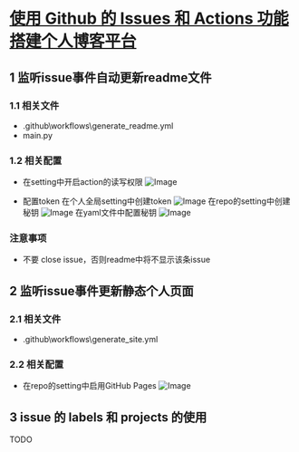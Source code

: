 # [使用 Github 的 Issues 和 Actions 功能搭建个人博客平台](https://github.com/xushulin/blog-S.L.Xu/issues/2)

## 1 监听issue事件自动更新readme文件

### 1.1 相关文件

-  .github\workflows\generate_readme.yml
-  main.py

### 1.2 相关配置

- 在setting中开启action的读写权限
![Image](https://github.com/xushulin/blog-S.L.Xu/assets/31055821/e109c520-e379-402d-b4ec-7b3009265f05)

- 配置token
在个人全局setting中创建token
![Image](https://github.com/xushulin/blog-S.L.Xu/assets/31055821/80292b7d-5d2e-492f-8013-9071dea537b9)
在repo的setting中创建秘钥
![Image](https://github.com/xushulin/blog-S.L.Xu/assets/31055821/ee5593f6-3184-4a10-9b6b-41ef0f7db266)
在yaml文件中配置秘钥
![Image](https://github.com/xushulin/blog-S.L.Xu/assets/31055821/e788aeb9-918e-4e36-9127-8cb3d0be6bb4)

### 注意事项
- 不要 close issue，否则readme中将不显示该条issue

## 2 监听issue事件更新静态个人页面

### 2.1 相关文件
- .github\workflows\generate_site.yml

### 2.2 相关配置
- 在repo的setting中启用GitHub Pages
![Image](https://github.com/xushulin/blog-S.L.Xu/assets/31055821/c8a07150-3bda-4fc7-ae84-77ba75c44e7e)

## 3 issue 的 labels 和 projects 的使用

TODO